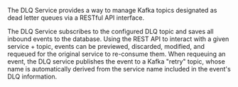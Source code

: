 <!-- Please provide a short overview of the features of this service. -->

The DLQ Service provides a way to manage Kafka topics designated as dead letter queues
via a RESTful API interface.

The DLQ Service subscribes to the configured DLQ topic and saves all inbound events
to the database. Using the REST API to interact with a given service + topic,
events can be previewed, discarded, modified, and requeued for the original service
to re-consume them. When requeuing an event, the DLQ service publishes the event to
a Kafka "retry" topic, whose name is automatically derived from the service name
included in the event's DLQ information.

